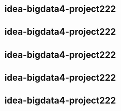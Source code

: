 # idea-bigdata4-project222
# idea-bigdata4-project222
# idea-bigdata4-project222
# idea-bigdata4-project222
# idea-bigdata4-project222
